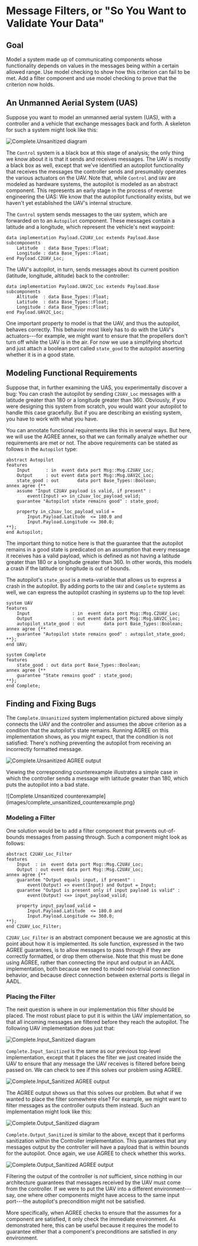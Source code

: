 Message Filters, or "So You Want to Validate Your Data"
===============

Goal
----

Model a system made up of communicating components whose functionality
depends on values in the messages being within a certain allowed range.
Use model checking to show how this criterion can fail to be met. Add a filter
component and use model checking to prove that the criterion now holds.

An Unmanned Aerial System (UAS)
-------------------------------

Suppose you want to model an unmanned aerial system (UAS), with a controller
and a vehicle that exchange messages back and forth. A skeleton for such a
system might look like this:

![Complete.Unsanitized diagram](images/complete_unsanitized.png)

The `Control` system is a black box at this stage of analysis; the only thing
we know about it is that it sends and receives messages. The UAV is mostly a
black box as well, except that we've identified an autopilot functionality
that receives the messages the controller sends and presumably operates the
various actuators on the UAV. Note that, while `Control` and `UAV` are modeled
as hardware systems, the autopilot is modeled as an abstract component. This
represents an early stage in the process of reverse engineering the UAS: We
know that the autopilot functionality exists, but we haven't yet established
the UAV's internal structure.

The `Control` system sends messages to the `UAV` system, which are forwarded
on to an `Autopilot` component. These messages contain a latitude and a
longitude, which represent the vehicle's next waypoint:

```aadl
data implementation Payload.C2UAV_Loc extends Payload.Base
subcomponents
    Latitude  : data Base_Types::Float;
    Longitude : data Base_Types::Float;
end Payload.C2UAV_Loc;
```

The UAV's autopilot, in turn, sends messages about its current position
(latitude, longitude, altitude) back to the controller:

```aadl
data implementation Payload.UAV2C_Loc extends Payload.Base
subcomponents
    Altitude  : data Base_Types::Float;
    Latitude  : data Base_Types::Float;
    Longitude : data Base_Types::Float;
end Payload.UAV2C_Loc;
```

One important property to model is that the UAV, and thus the autopilot,
behaves correctly. This behavior most likely has to do with the UAV's
actuators---for example, we might want to ensure that the propellers don't
turn off while the UAV is in the air. For now we use a simplifying shortcut
and just attach a boolean port called `state_good` to the autopilot asserting
whether it is in a good state.

Modeling Functional Requirements
--------------------------------

Suppose that, in further examining the UAS, you experimentally discover a bug:
You can crash the autopilot by sending `C2UAV_Loc` messages with a latitude
greater than 180 or a longitude greater than 360. Obviously, if you were
designing this system from scratch, you would want your autopilot to handle
this case gracefully. But if you are describing an existing system, you have
to work with what you have.

You can annotate functional requirements like this in several ways. But here, 
we will use the AGREE annex, so that we can formally analyze whether our 
requirements are met or not. The above requirements can be stated as follows in
 the `Autopilot` type:

```aadl
abstract Autopilot
features
    Input      : in  event data port Msg::Msg.C2UAV_Loc;
    Output     : out event data port Msg::Msg.UAV2C_Loc;
    state_good : out       data port Base_Types::Boolean;
annex agree {**
    assume "Input C2UAV payload is valid, if present" :
        event(Input) => in_c2uav_loc_payload_valid;
    guarantee "Autopilot state remains good" : state_good;

    property in_c2uav_loc_payload_valid =
        Input.Payload.Latitude  <= 180.0 and
        Input.Payload.Longitude <= 360.0;
**};
end Autopilot;
```

The important thing to notice here is that the guarantee that the autopilot
remains in a good state is predicated on an assumption that every message it
receives has a valid payload, which is defined as not having a latitude
greater than 180 or a longitude greater than 360. In other words, this models
a crash if the latitude or longitude is out of bounds.

The autopilot's `state_good` is a meta-variable that allows us to express a
crash in the autopilot. By adding ports to the `UAV` and `Complete` systems as
well, we can express the autopilot crashing in systems up to the top level:

```aadl
system UAV
features
    Input                : in  event data port Msg::Msg.C2UAV_Loc;
    Output               : out event data port Msg::Msg.UAV2C_Loc;
    autopilot_state_good : out       data port Base_Types::Boolean;
annex agree {**
    guarantee "Autopilot state remains good" : autopilot_state_good;
**};
end UAV;
```

```aadl
system Complete
features
    state_good : out data port Base_Types::Boolean;
annex agree {**
    guarantee "State remains good" : state_good;
**};
end Complete;
```

Finding and Fixing Bugs
-----------------------

The `Complete.Unsanitized` system implementation pictured above simply
connects the UAV and the controller and assumes the above criterion as a
condition that the autopilot's state remains. Running AGREE on this
implementation shows, as you might expect, that the condition is not
satisfied: There's nothing preventing the autopilot from receiving an
incorrectly formatted message.

![Complete.Unsanitized AGREE output](images/complete_unsanitized_agree.png)

Viewing the corresponding counterexample illustrates a simple case in which
the controller sends a message with latitude greater than 180, which puts the
autopilot into a bad state.

![Complete.Unsanitized counterexample](images/complete_unsanitized_counterexample.png}

### Modeling a Filter

One solution would be to add a filter component that prevents out-of-bounds
messages from passing through. Such a component might look as follows:

```aadl
abstract C2UAV_Loc_Filter
features
    Input  : in  event data port Msg::Msg.C2UAV_Loc;
    Output : out event data port Msg::Msg.C2UAV_Loc;
annex agree {**
    guarantee "Output equals input, if present" :
        event(Output) => event(Input) and Output = Input;
    guarantee "Output is present only if input payload is valid" :
        event(Output) <=> input_payload_valid;

    property input_payload_valid =
        Input.Payload.Latitude  <= 180.0 and
        Input.Payload.Longitude <= 360.0;
**};
end C2UAV_Loc_Filter;
```

`C2UAV_Loc_Filter` is an abstract component because we are agnostic at this
point about how it is implemented. Its sole function, expressed in the two
AGREE guarantees, is to allow messages to pass through if they are correctly
formatted, or drop them otherwise. Note that this must be done using AGREE,
rather than connecting the input and output in an AADL implementation, both
because we need to model non-trivial connection behavior, and because direct
connection between external ports is illegal in AADL.

### Placing the Filter

The next question is where in our implementation this filter should be placed.
The most robust place to put it is within the UAV implementation, so that all
incoming messages are filtered before they reach the autopilot. The following
UAV implementation does just that:

![Complete.Input\_Sanitized diagram](images/complete_input_sanitized.png)

`Complete.Input_Sanitized` is the same as our previous top-level
implementation, except that it places the filter we just created inside the
UAV to ensure that any message the UAV receives is filtered before being
passed on. We can check to see if this solves our problem using AGREE.

![Complete.Input\_Sanitized AGREE output](images/complete_input_sanitized_agree.png)

The AGREE output shows us that this solves our problem. But what if we wanted
to place the filter somewhere else? For example, we might want to filter
messages as the controller outputs them instead. Such an implementation might
look like this:

![Complete.Output\_Sanitized diagram](images/complete_output_sanitized.png)

`Complete.Output_Sanitized` is similar to the above, except that it performs
sanitization within the Controller implementation. This guarantees that any
messages output by the controller will have a payload that is within bounds
for the autopilot. Once again, we use AGREE to check whether this works.

![Complete.Output\_Sanitized AGREE output](images/complete_output_sanitized_agree.png)

Filtering the output of the controller is *not* sufficient, since nothing in
our architecture guarantees that messages received by the UAV must come from
the controller. If we were to put the UAV into a different environment---say,
one where other components might have access to the same input port---the
autopilot's precondition might not be satisfied.

More specifically, when AGREE checks to ensure that the assumes for a
component are satisfied, it only check the immediate environment. As
demonstrated here, this can be useful because it requires the model to
guarantee either that a component's preconditions are satisfied in *any*
environment.
